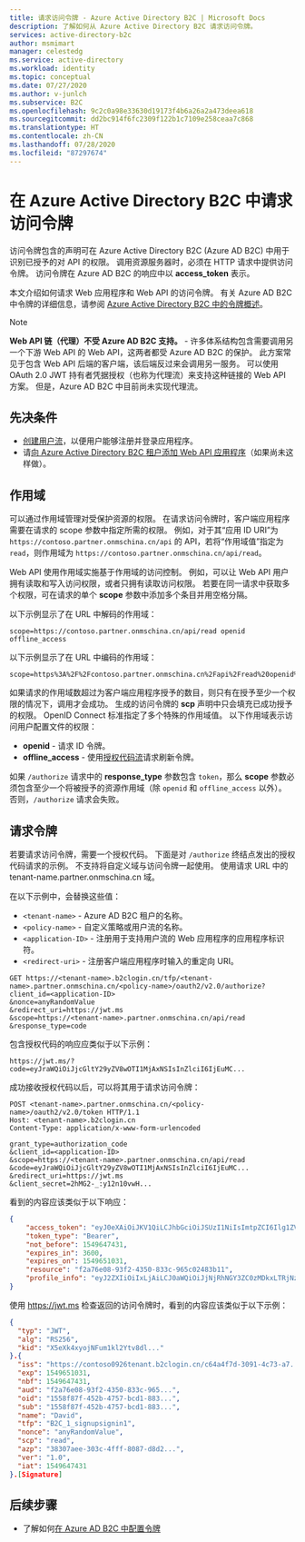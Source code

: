 ```yaml
---
title: 请求访问令牌 - Azure Active Directory B2C | Microsoft Docs
description: 了解如何从 Azure Active Directory B2C 请求访问令牌。
services: active-directory-b2c
author: msmimart
manager: celestedg
ms.service: active-directory
ms.workload: identity
ms.topic: conceptual
ms.date: 07/27/2020
ms.author: v-junlch
ms.subservice: B2C
ms.openlocfilehash: 9c2c0a98e33630d19173f4b6a26a2a473deea618
ms.sourcegitcommit: dd2bc914f6fc2309f122b1c7109e258ceaa7c868
ms.translationtype: HT
ms.contentlocale: zh-CN
ms.lasthandoff: 07/28/2020
ms.locfileid: "87297674"
---
```

# <a name="request-an-access-token-in-azure-active-directory-b2c"></a>在 Azure Active Directory B2C 中请求访问令牌

访问令牌包含的声明可在 Azure Active Directory B2C (Azure AD B2C) 中用于识别已授予的对 API 的权限。 调用资源服务器时，必须在 HTTP 请求中提供访问令牌。 访问令牌在 Azure AD B2C 的响应中以 **access_token** 表示。

本文介绍如何请求 Web 应用程序和 Web API 的访问令牌。 有关 Azure AD B2C 中令牌的详细信息，请参阅 [Azure Active Directory B2C 中的令牌概述](tokens-overview.md)。

> [!NOTE]
> **Web API 链（代理）不受 Azure AD B2C 支持。** - 许多体系结构包含需要调用另一个下游 Web API 的 Web API，这两者都受 Azure AD B2C 的保护。 此方案常见于包含 Web API 后端的客户端，该后端反过来会调用另一服务。 可以使用 OAuth 2.0 JWT 持有者凭据授权（也称为代理流）来支持这种链接的 Web API 方案。 但是，Azure AD B2C 中目前尚未实现代理流。

## <a name="prerequisites"></a>先决条件

- [创建用户流](tutorial-create-user-flows.md)，以便用户能够注册并登录应用程序。
- 请[向 Azure Active Directory B2C 租户添加 Web API 应用程序](add-web-api-application.md)（如果尚未这样做）。

## <a name="scopes"></a>作用域

可以通过作用域管理对受保护资源的权限。 在请求访问令牌时，客户端应用程序需要在请求的 scope 参数中指定所需的权限。 例如，对于其“应用 ID URI”为 `https://contoso.partner.onmschina.cn/api` 的 API，若将“作用域值”指定为 `read`，则作用域为 `https://contoso.partner.onmschina.cn/api/read`。 

Web API 使用作用域实施基于作用域的访问控制。 例如，可以让 Web API 用户拥有读取和写入访问权限，或者只拥有读取访问权限。 若要在同一请求中获取多个权限，可在请求的单个 **scope** 参数中添加多个条目并用空格分隔。

以下示例显示了在 URL 中解码的作用域：

```
scope=https://contoso.partner.onmschina.cn/api/read openid offline_access
```

以下示例显示了在 URL 中编码的作用域：

```
scope=https%3A%2F%2Fcontoso.partner.onmschina.cn%2Fapi%2Fread%20openid%20offline_access
```

如果请求的作用域数超过为客户端应用程序授予的数目，则只有在授予至少一个权限的情况下，调用才会成功。 生成的访问令牌的 **scp** 声明中只会填充已成功授予的权限。 OpenID Connect 标准指定了多个特殊的作用域值。 以下作用域表示访问用户配置文件的权限：

- **openid** - 请求 ID 令牌。
- **offline_access** - 使用[授权代码流](authorization-code-flow.md)请求刷新令牌。

如果 `/authorize` 请求中的 **response_type** 参数包含 `token`，那么 **scope** 参数必须包含至少一个将被授予的资源作用域（除 `openid` 和 `offline_access` 以外）。 否则，`/authorize` 请求会失败。

## <a name="request-a-token"></a>请求令牌

若要请求访问令牌，需要一个授权代码。 下面是对 `/authorize` 终结点发出的授权代码请求的示例。 不支持将自定义域与访问令牌一起使用。 使用请求 URL 中的 tenant-name.partner.onmschina.cn 域。

在以下示例中，会替换这些值：

- `<tenant-name>` - Azure AD B2C 租户的名称。
- `<policy-name>` - 自定义策略或用户流的名称。
- `<application-ID>` - 注册用于支持用户流的 Web 应用程序的应用程序标识符。
- `<redirect-uri>` - 注册客户端应用程序时输入的重定向 URI。

```http
GET https://<tenant-name>.b2clogin.cn/tfp/<tenant-name>.partner.onmschina.cn/<policy-name>/oauth2/v2.0/authorize?
client_id=<application-ID>
&nonce=anyRandomValue
&redirect_uri=https://jwt.ms
&scope=https://<tenant-name>.partner.onmschina.cn/api/read
&response_type=code
```

包含授权代码的响应应类似于以下示例：

```
https://jwt.ms/?code=eyJraWQiOiJjcGltY29yZV8wOTI1MjAxNSIsInZlciI6IjEuMC...
```

成功接收授权代码以后，可以将其用于请求访问令牌：

```http
POST <tenant-name>.partner.onmschina.cn/<policy-name>/oauth2/v2.0/token HTTP/1.1
Host: <tenant-name>.b2clogin.cn
Content-Type: application/x-www-form-urlencoded

grant_type=authorization_code
&client_id=<application-ID>
&scope=https://<tenant-name>.partner.onmschina.cn/api/read
&code=eyJraWQiOiJjcGltY29yZV8wOTI1MjAxNSIsInZlciI6IjEuMC...
&redirect_uri=https://jwt.ms
&client_secret=2hMG2-_:y12n10vwH...
```

看到的内容应该类似于以下响应：

```json
{
    "access_token": "eyJ0eXAiOiJKV1QiLCJhbGciOiJSUzI1NiIsImtpZCI6Ilg1ZVhrN...",
    "token_type": "Bearer",
    "not_before": 1549647431,
    "expires_in": 3600,
    "expires_on": 1549651031,
    "resource": "f2a76e08-93f2-4350-833c-965c02483b11",
    "profile_info": "eyJ2ZXIiOiIxLjAiLCJ0aWQiOiJjNjRhNGY3ZC0zMDkxLTRjNzMtYTcyMi1hM2YwNjk0Z..."
}
```

使用 https://jwt.ms 检查返回的访问令牌时，看到的内容应该类似于以下示例：

```json
{
  "typ": "JWT",
  "alg": "RS256",
  "kid": "X5eXk4xyojNFum1kl2Ytv8dl..."
}.{
  "iss": "https://contoso0926tenant.b2clogin.cn/c64a4f7d-3091-4c73-a7.../v2.0/",
  "exp": 1549651031,
  "nbf": 1549647431,
  "aud": "f2a76e08-93f2-4350-833c-965...",
  "oid": "1558f87f-452b-4757-bcd1-883...",
  "sub": "1558f87f-452b-4757-bcd1-883...",
  "name": "David",
  "tfp": "B2C_1_signupsignin1",
  "nonce": "anyRandomValue",
  "scp": "read",
  "azp": "38307aee-303c-4fff-8087-d8d2...",
  "ver": "1.0",
  "iat": 1549647431
}.[Signature]
```

## <a name="next-steps"></a>后续步骤

- 了解如何[在 Azure AD B2C 中配置令牌](configure-tokens.md)

